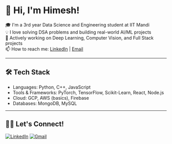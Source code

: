 # 👋 Hi, I'm Himesh!

🎓 I'm a 3rd year Data Science and Engineering student at IIT Mandi  
💡 I love solving DSA problems and building real-world AI/ML projects  
🚀 Actively working on Deep Learning, Computer Vision, and Full Stack projects  
📫 How to reach me: [LinkedIn](https://linkedin.com/in/yourprofile) | [Email](mailto:you@example.com)

---

## 🛠️ Tech Stack
- Languages: Python, C++, JavaScript
- Tools & Frameworks: PyTorch, TensorFlow, Scikit-Learn, React, Node.js
- Cloud: GCP, AWS (basics), Firebase
- Databases: MongoDB, MySQL

---


## 🧑‍💻 Let's Connect!
[![LinkedIn](https://img.shields.io/badge/-LinkedIn-blue?style=flat-square&logo=linkedin)](https://linkedin.com/in/himesh0427)
[![Gmail](https://img.shields.io/badge/-Email-red?style=flat-square&logo=gmail)](mailto:himesh0427@gmail.com)
